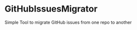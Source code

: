 GitHubIssuesMigrator
====================

Simple Tool to migrate GitHub issues from one repo to another
